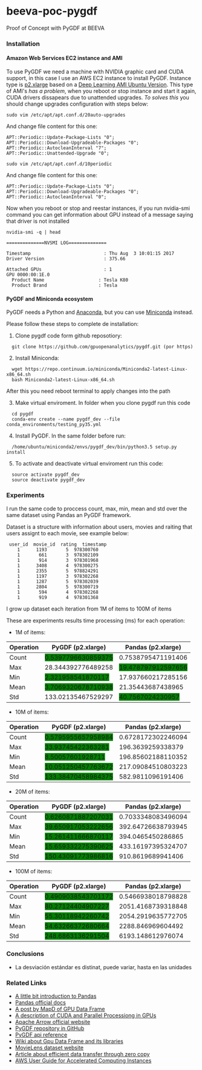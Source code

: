 # beeva-poc-pygdf
Proof of Concept with PyGDF at BEEVA

### Installation

#### Amazon Web Services EC2 instance and AMI

To use PyGDF we need a machine with NVIDIA graphic card and CUDA support, in this case I use an AWS EC2 instance to install PyGDF. Instance type is [p2.xlarge](https://aws.amazon.com/es/ec2/instance-types) based on a [Deep Learning AMI Ubuntu Version](https://aws.amazon.com/marketplace/pp/B06VSPXKDX). This type of AMI's *has a problem*, when you reboot or stop instance and start it again, CUDA drivers dissapears due to unattended upgrades. *To solves this* you should change upgrades configuration with steps below:

```
sudo vim /etc/apt/apt.conf.d/20auto-upgrades
```

And change file content for this one:

```
APT::Periodic::Update-Package-Lists "0";
APT::Periodic::Download-Upgradeable-Packages "0";
APT::Periodic::AutocleanInterval "7";
APT::Periodic::Unattended-Upgrade "0";
```


```
sudo vim /etc/apt/apt.conf.d/10periodic
```

And change file content for this one:

```
APT::Periodic::Update-Package-Lists "0";
APT::Periodic::Download-Upgradeable-Packages "0";
APT::Periodic::AutocleanInterval "0";
```


Now when you reboot or stop and reestar instances, if you run nvidia-smi command you can get information about GPU instead of a message saying that driver is not installed

```
nvidia-smi -q | head

==============NVSMI LOG==============

Timestamp                           : Thu Aug  3 10:01:15 2017
Driver Version                      : 375.66

Attached GPUs                       : 1
GPU 0000:00:1E.0
  Product Name                    : Tesla K80
  Product Brand                   : Tesla
```


#### PyGDF and Miniconda ecosystem

PyGDF needs a Python and [Anaconda](https://www.continuum.io/), but you can use [Miniconda](https://github.com/conda/conda) instead.

Please follow these steps to complete de installation:
1. Clone pygdf code form github reposotiory:
```
  git clone https://github.com/gpuopenanalytics/pygdf.git (por https)
```  

2. Install Miniconda:
```
  wget https://repo.continuum.io/miniconda/Miniconda2-latest-Linux-x86_64.sh
  bash Miniconda2-latest-Linux-x86_64.sh
```
  After this you need reboot terminal to apply changes into the path

3. Make virtual enviroment. In folder when you clone pygdf run this code
```
  cd pygdf
  conda-env create --name pygdf_dev --file conda_environments/testing_py35.yml
```

4. Install PyGDF. In the same folder before run:
```
  /home/ubuntu/miniconda2/envs/pygdf_dev/bin/python3.5 setup.py install
```

5. To activate and deactivate virtual enviroment run this code:
```
  source activate pygdf_dev
  source deactivate pygdf_dev
```


### Experiments

 I run the same code to proccess count, max, min, mean and std over the same dataset using Pandas an PyGDF framework.

 Dataset is a structure with information about users, movies and raiting that users assignt to each movie, see example below:
```
 user_id  movie_id  rating  timestamp
    1      1193       5  978300760
    1       661       3  978302109
    1       914       3  978301968
    1      3408       4  978300275
    1      2355       5  978824291
    1      1197       3  978302268
    1      1287       5  978302039
    1      2804       5  978300719
    1       594       4  978302268
    1       919       4  978301368
```

I grow up dataset each iteration from 1M of items to 100M of items

 These are experiments results time processing (ms) for each operation:

* 1M of items:

| Operation | PyGDF (p2.xlarge)  | Pandas (p2.xlarge) |
|-----------|--------------------|--------------------|
| Count     | <span style="background-color:green">0.5397796630859375</span> | 0.7538795471191406 |
| Max       | 28.344392776489258 | <span style="background-color:green">19.478797912597656</span> |
| Min       | <span style="background-color:green">2.321958541870117</span>  | 17.937660217285156 |
| Mean      | <span style="background-color:green">3.7069320678710938</span> | 21.35443687438965  |
| Std       | 133.02135467529297 | <span style="background-color:green">40.7567024230957</span>   |


* 10M of items:

| Operation | PyGDF (p2.xlarge)  | Pandas (p2.xlarge) |
|-----------|--------------------|--------------------|
| Count     | <span style="background-color:green">0.5795955657958984</span> | 0.6728172302246094 |
| Max       | <span style="background-color:green">33.93745422363281</span> | 196.3639259338379 |
| Min       | <span style="background-color:green">8.50057601928711</span>  | 196.85602188110352 |
| Mean      | <span style="background-color:green">10.051250457763672</span> | 217.09084510803223  |
| Std       | <span style="background-color:green">133.38470458984375</span> | 582.9811096191406 |

* 20M of items:

| Operation | PyGDF (p2.xlarge)  | Pandas (p2.xlarge) |
|-----------|--------------------|--------------------|
| Count     | <span style="background-color:green">0.6260871887207031</span> | 0.7033348083496094 |
| Max       | <span style="background-color:green">39.650917053222656</span> | 392.64726638793945 |
| Min       | <span style="background-color:green">15.261411666870117</span> | 394.0465450286865 |
| Mean      | <span style="background-color:green">15.659332275390625</span> | 433.16197395324707 |
| Std       | <span style="background-color:green">150.43091773986816</span> | 910.8619689941406 |

* 100M of items:

| Operation | PyGDF (p2.xlarge)  | Pandas (p2.xlarge) |
|-----------|--------------------|--------------------|
| Count     | <span style="background-color:green">0.4909038543701172</span> | 0.5466938018798828 |
| Max       | <span style="background-color:green">80.27124404907227</span> | 2051.4168739318848 |
| Min       | <span style="background-color:green">55.30118942260742</span> | 2054.2919635772705 |
| Mean      | <span style="background-color:green">54.63266372680664</span> | 2288.846969604492 |
| Std       | <span style="background-color:green">248.6863136291504</span> | 6193.148612976074 |


### Conclusions

- La desviación estándar es distinat, puede variar, hasta en las unidades

### Related Links
* [A little bit introduction to Pandas](https://jarroba.com/pandas-python-ejemplos-parte-i-introduccion/)
* [Pandas official docs](https://pandas.pydata.org/pandas-docs/stable/index.html)
* [A post by MapD of GPU Data Frame](https://www.mapd.com/blog/2017/05/30/end-to-end-on-the-gpu-with-the-gpu-data-frame-gdf/)
* [A description of CUDA and Parallel Processiong in GPUs](http://www.nvidia.es/object/cuda-parallel-computing-es.html)
* [Apache Arrow official website](https://arrow.apache.org/)
* [PyGDF repository in GitHub](https://github.com/gpuopenanalytics/pygdf)
* [PyGDF api reference](http://pygdf.readthedocs.io/en/latest/api.html)
* [Wiki about Gpu Data Frame and its libraries](https://github.com/gpuopenanalytics/libgdf/wiki)
* [MovieLens dataset website](https://grouplens.org/datasets/movielens/)
* [Article about efficient data transfer through zero copy](https://www.ibm.com/developerworks/library/j-zerocopy/)
* [AWS User Guide for Accelerated Computing Instances](http://docs.aws.amazon.com/es_es/AWSEC2/latest/UserGuide/accelerated-computing-instances.html)
